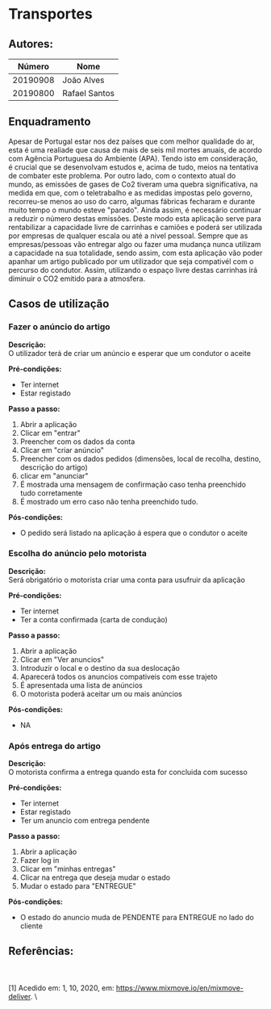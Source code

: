 # Transportes



## Autores:

| Número | Nome |
|--------|------|
|  20190908 | João Alves |
|  20190800 | Rafael Santos |

## Enquadramento
Apesar de Portugal estar nos dez países que com melhor qualidade do ar, esta é uma realiade que causa de mais de seis mil mortes anuais, de acordo com Agência Portuguesa do Ambiente (APA). Tendo isto em consideração, é crucial que se desenvolvam estudos e, acima de tudo, meios na tentativa de combater este problema. Por outro lado, com o contexto atual do mundo, as emissões de gases de Co2 tiveram uma quebra significativa, na medida em que, com o teletrabalho e as medidas impostas pelo governo, recorreu-se menos ao uso do carro, algumas fábricas fecharam e durante muito tempo o mundo esteve "parado".
Ainda assim, é necessário continuar a reduzir o número destas emissões. Deste modo esta aplicação serve para rentabilizar a capacidade livre de carrinhas e camiões e poderá ser utilizada por empresas de qualquer escala ou até a nivel pessoal.
Sempre que as empresas/pessoas vão entregar algo ou fazer uma mudança nunca utilizam a capacidade na sua totalidade, sendo assim, com esta aplicação vão poder apanhar um artigo publicado por um utilizador que seja compativél com o percurso do condutor.
Assim, utilizando o espaço livre destas carrinhas irá diminuir o CO2 emitido para a atmosfera.

## Casos de utilização

### Fazer o anúncio do artigo
**Descrição:** \
O utilizador terá de criar um anúncio e esperar que um condutor o aceite 

**Pré-condições:**
- Ter internet
- Estar registado

**Passo a passo:**
1. Abrir a aplicação 
2. Clicar em "entrar" 
3. Preencher com os dados da conta 
4. Clicar em "criar anúncio" 
5. Preencher com os dados pedidos (dimensões, local de recolha, destino, descrição do artigo)
6. clicar em "anunciar"
7. É mostrada uma mensagem de confirmação caso tenha preenchido tudo corretamente
8. É mostrado um erro caso não tenha preenchido tudo.

**Pós-condições:**
- O pedido será listado na aplicação á espera que o condutor o aceite

### Escolha do anúncio pelo motorista
**Descrição:** \
Será obrigatório o motorista criar uma conta para usufruir da aplicação

**Pré-condições:**
- Ter internet
- Ter a conta confirmada (carta de condução)

**Passo a passo:**
1. Abrir a aplicação
2. Clicar em "Ver anuncios"
3. Introduzir o local e o destino da sua deslocação
4. Aparecerá todos os anuncios compativeis com esse trajeto
5. É apresentada uma lista de anúncios
6. O motorista poderá aceitar um ou mais anúncios

**Pós-condições:**
- NA

### Após entrega do artigo
**Descrição:** \
O motorista confirma a entrega quando esta for concluida com sucesso

**Pré-condições:**
- Ter internet
- Estar registado
- Ter um anuncio com entrega pendente

**Passo a passo:**
1. Abrir a aplicação 
2. Fazer log in
3. Clicar em "minhas entregas"
4. Clicar na entrega que deseja mudar o estado 
5. Mudar o estado para "ENTREGUE" 

**Pós-condições:**
- O estado do anuncio muda de PENDENTE para ENTREGUE no lado do cliente

## Referências:
\
\
[1] Acedido em: 1, 10, 2020, em: https://www.mixmove.io/en/mixmove-deliver. \

